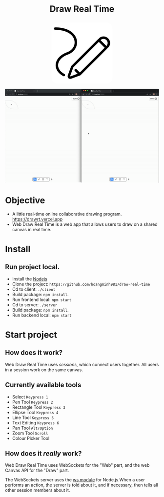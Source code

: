 <h1 align="center">
  <p>Draw Real Time</p>
</h1>
<a href="https://drawrt.vercel.app/"><p align="center"><img style="border-radius:20px;" src="./client/public/index.png"/></p></a>

![Draw](./client/public/demo.gif)

# Objective
- A little real-time online collaborative drawing program. <https://drawrt.vercel.app>
- Web Draw Real Time is a web app that allows users to draw on a shared canvas in real time.
# Install
## Run project local.
- Install the [Nodejs](https://nodejs.org/en/download/)
- Clone the project: `https://github.com/hoangminh981/draw-real-time`
- Cd to client: `./client`
- Build package: `npm install`.
- Run frontend local: `npm start`
- Cd to server: `./server`
- Build package: `npm install`.
- Run backend local: `npm start`
# Start project
## How does it work?
Web Draw Real Time uses *sessions*, which connect users together.
All users in a session work on the same canvas.

## Currently available tools
- Select `Keypress 1`
- Pen Tool `Keypress 2`
- Rectangle Tool `Keypress 3`
- Ellipse Tool `Keypress 4`
- Line Tool `Keypress 5`
- Text Editing `Keypress 6`
- Pan Tool `Alt/Option`
- Zoom Tool `Scroll`
- Colour Picker Tool

## How does it *really* work?
Web Draw Real Time uses WebSockets for the "Web" part, and the web Canvas API for the "Draw" part.

The WebSockets server uses the [ws module] for Node.js.When a user performs an action, the server is told about it, and if necessary, then tells all other session members about it.

[ws module]: https://github.com/websockets/ws
